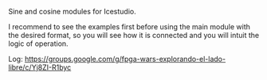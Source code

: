 Sine and cosine modules for Icestudio.

I recommend to see the examples first before using the main module with the desired format, so you will see how it is connected and you will intuit the logic of operation.

Log: https://groups.google.com/g/fpga-wars-explorando-el-lado-libre/c/Yj8ZI-R1byc
